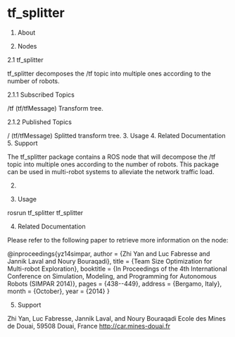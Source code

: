 tf_splitter
===========

1. About



2. Nodes

2.1 tf_splitter

tf_splitter decomposes the /tf topic into multiple ones according to the number of robots.

2.1.1 Subscribed Topics

/tf (tf/tfMessage)
    Transform tree. 

2.1.2 Published Topics

/<tf prefix according to the robots> (tf/tfMessage)
    Splitted transform tree. 
3. Usage
4. Related Documentation
5. Support

The tf_splitter package contains a ROS node that will decompose the /tf topic into multiple ones according to the number of robots. This package can be used in multi-robot systems to alleviate the network traffic load.

2. 



3. Usage

rosrun tf_splitter tf_splitter

4. Related Documentation

Please refer to the following paper to retrieve more information on the node:

@inproceedings{yz14simpar,
author = {Zhi Yan and Luc Fabresse and Jannik Laval and Noury Bouraqadi},
title = {Team Size Optimization for Multi-robot Exploration},
booktitle = {In Proceedings of the 4th International Conference on Simulation, Modeling, and Programming for Autonomous
Robots (SIMPAR 2014)},
pages = {438--449},
address = {Bergamo, Italy},
month = {October},
year = {2014}
}

5. Support

Zhi Yan, Luc Fabresse, Jannik Laval, and Noury Bouraqadi
Ecole des Mines de Douai, 59508 Douai, France
http://car.mines-douai.fr
